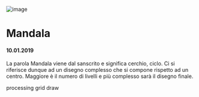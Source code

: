 ![image](https://github.com/KeremTurkyilmaz/TypeMistmatchSketch/blob/master/Mandala/image/Mandala02.png)

# Mandala

#### 10.01.2019

La parola Mandala viene dal sanscrito e significa cerchio, ciclo. Ci si riferisce dunque ad un disegno complesso che si compone rispetto ad un centro. Maggiore è il numero di livelli e più complesso sarà il disegno finale.

processing grid draw
